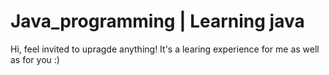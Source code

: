 # Java_programming | Learning java
Hi, feel invited to upragde anything! It's a learing experience for me as well as for you :)
